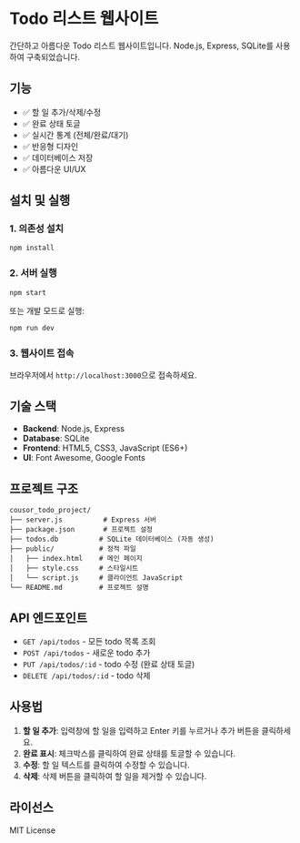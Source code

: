 # Todo 리스트 웹사이트

간단하고 아름다운 Todo 리스트 웹사이트입니다. Node.js, Express, SQLite를 사용하여 구축되었습니다.

## 기능

- ✅ 할 일 추가/삭제/수정
- ✅ 완료 상태 토글
- ✅ 실시간 통계 (전체/완료/대기)
- ✅ 반응형 디자인
- ✅ 데이터베이스 저장
- ✅ 아름다운 UI/UX

## 설치 및 실행

### 1. 의존성 설치
```bash
npm install
```

### 2. 서버 실행
```bash
npm start
```

또는 개발 모드로 실행:
```bash
npm run dev
```

### 3. 웹사이트 접속
브라우저에서 `http://localhost:3000`으로 접속하세요.

## 기술 스택

- **Backend**: Node.js, Express
- **Database**: SQLite
- **Frontend**: HTML5, CSS3, JavaScript (ES6+)
- **UI**: Font Awesome, Google Fonts

## 프로젝트 구조

```
cousor_todo_project/
├── server.js          # Express 서버
├── package.json       # 프로젝트 설정
├── todos.db          # SQLite 데이터베이스 (자동 생성)
├── public/           # 정적 파일
│   ├── index.html    # 메인 페이지
│   ├── style.css     # 스타일시트
│   └── script.js     # 클라이언트 JavaScript
└── README.md         # 프로젝트 설명
```

## API 엔드포인트

- `GET /api/todos` - 모든 todo 목록 조회
- `POST /api/todos` - 새로운 todo 추가
- `PUT /api/todos/:id` - todo 수정 (완료 상태 토글)
- `DELETE /api/todos/:id` - todo 삭제

## 사용법

1. **할 일 추가**: 입력창에 할 일을 입력하고 Enter 키를 누르거나 추가 버튼을 클릭하세요.
2. **완료 표시**: 체크박스를 클릭하여 완료 상태를 토글할 수 있습니다.
3. **수정**: 할 일 텍스트를 클릭하여 수정할 수 있습니다.
4. **삭제**: 삭제 버튼을 클릭하여 할 일을 제거할 수 있습니다.

## 라이선스

MIT License 